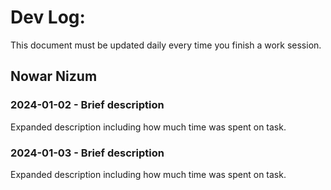 # Dev Log:

This document must be updated daily every time you finish a work session.

## Nowar Nizum

### 2024-01-02 - Brief description
Expanded description including how much time was spent on task.

### 2024-01-03 - Brief description
Expanded description including how much time was spent on task.
